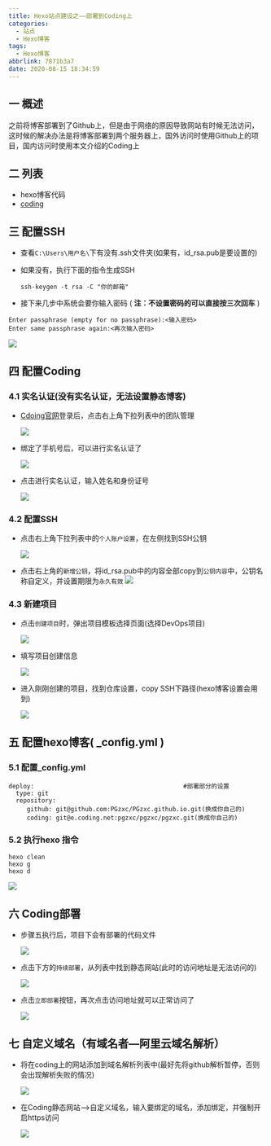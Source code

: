 ```yaml
---
title: Hexo站点建设之——部署到Coding上
categories:
  - 站点
  - Hexo博客
tags:
  - Hexo博客
abbrlink: 7871b3a7
date: 2020-08-15 18:34:59
---
```


## 一 概述

之前将博客部署到了Github上，但是由于网络的原因导致网站有时候无法访问，这时候的解决办法是将博客部署到两个服务器上，国外访问时使用Github上的项目，国内访问时使用本文介绍的Coding上

<!--more-->

## 二 列表

* hexo博客代码
* [coding][21]

## 三 配置SSH

* 查看`C:\Users\用户名\`下有没有.ssh文件夹(如果有，id_rsa.pub是要设置的)

* 如果没有，执行下面的指令生成SSH

  ```
  ssh-keygen -t rsa -C "你的邮箱" 
  ```

*  接下来几步中系统会要你输入密码 ( **注：不设置密码的可以直接按三次回车** )

  ```
  Enter passphrase (empty for no passphrase):<输入密码>
  Enter same passphrase again:<再次输入密码>
  ```

![][1]
## 四 配置Coding

### 4.1 实名认证(没有实名认证，无法设置静态博客)

* [Cdoing官网][21]登录后，点击右上角下拉列表中的团队管理 

  ![][2]

* 绑定了手机号后，可以进行实名认证了

  ![][3]

* 点击进行实名认证，输入姓名和身份证号

  ![][4]



### 4.2 配置SSH

* 点击右上角下拉列表中的`个人账户设置`，在左侧找到SSH公钥

  ![][5]
  
* 点击右上角的`新增公钥`，将id_rsa.pub中的内容全部copy到`公钥内容`中，公钥名称自定义，并设置期限为`永久有效`
  ![][6]

### 4.3 新建项目

* 点击`创建项目`时，弹出项目模板选择页面(选择DevOps项目)

  ![][7]

* 填写项目创建信息

  ![][8]

* 进入刚刚创建的项目，找到仓库设置，copy SSH下路径(hexo博客设置会用到)

  ![][9]

## 五 配置hexo博客( _config.yml )

### 5.1 配置_config.yml

```
deploy:                                         #部署部分的设置
  type: git
  repository: 
     github: git@github.com:PGzxc/PGzxc.github.io.git(换成你自己的)
     coding: git@e.coding.net:pgzxc/pgzxc/pgzxc.git(换成你自己的)
```

### 5.2 执行hexo 指令

```
hexo clean
hexo g
hexo d
```

![][10]

## 六 Coding部署

* 步骤五执行后，项目下会有部署的代码文件

  ![][11]

* 点击下方的`持续部署`，从列表中找到静态网站(此时的访问地址是无法访问的)

  ![][12]
  
* 点击`立即部署`按钮，再次点击访问地址就可以正常访问了

  ![][13]

## 七 自定义域名（有域名者—阿里云域名解析） 

* 将在coding上的网站添加到域名解析列表中(最好先将github解析暂停，否则会出现解析失败的情况)

  ![][14]

* 在Coding静态网站—>自定义域名，输入要绑定的域名，添加绑定，并强制开启https访问

  ![][15]



[1]:https://fastly.jsdelivr.net/gh/PGzxc/CDN@master/blog-image/coding-ras-setting.png
[2]:https://fastly.jsdelivr.net/gh/PGzxc/CDN@master/blog-image/coding-auth-disable.png
[3]:https://fastly.jsdelivr.net/gh/PGzxc/CDN@master/blog-image/coding-auth-set-phone-after.png
[4]:https://fastly.jsdelivr.net/gh/PGzxc/CDN@master/blog-image/coding-auth-success.png
[5]:https://fastly.jsdelivr.net/gh/PGzxc/CDN@master/blog-image/coding-ssh-list.png
[6]:https://fastly.jsdelivr.net/gh/PGzxc/CDN@master/blog-image/coding-ssh-setting.png
[7]:https://fastly.jsdelivr.net/gh/PGzxc/CDN@master/blog-image/coding-create-project-devops.png
[8]:https://fastly.jsdelivr.net/gh/PGzxc/CDN@master/blog-image/coding-devops-info.png
[9]:https://fastly.jsdelivr.net/gh/PGzxc/CDN@master/blog-image/coding-ssh-gitcopy.png
[10]:https://fastly.jsdelivr.net/gh/PGzxc/CDN@master/blog-image/coding-deploy-coding.png
[11]:https://fastly.jsdelivr.net/gh/PGzxc/CDN@master/blog-image/coding-code-property-view.png
[12]:https://fastly.jsdelivr.net/gh/PGzxc/CDN@master/blog-image/coding-static-webview-list.png
[13]:https://fastly.jsdelivr.net/gh/PGzxc/CDN@master/blog-image/coding-static-webview-deply-quick.png
[14]:https://fastly.jsdelivr.net/gh/PGzxc/CDN@master/blog-image/coding-aliyun-jiexi.png
[15]:https://fastly.jsdelivr.net/gh/PGzxc/CDN@master/blog-image/coding-yuming-bang-success.png


[21]:https://coding.net/

